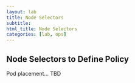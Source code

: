 ```yaml
---
layout: lab
title: Node Selectors
subtitle:
html_title: Node Selectors
categories: [lab, ops]
---
```


## Node Selectors to Define Policy
Pod placement... TBD

[1]: https://docs.openshift.com/enterprise/3.4/admin_guide/manage_nodes.html#updating-labels-on-nodes
